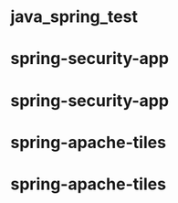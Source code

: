 # java_spring_test
# spring-security-app
# spring-security-app
# spring-apache-tiles
# spring-apache-tiles
